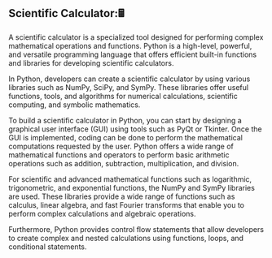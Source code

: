 ## Scientific Calculator:🖩

A scientific calculator is a specialized tool designed for performing complex mathematical operations and functions. Python is a high-level, powerful, and versatile programming language that offers efficient built-in functions and libraries for developing scientific calculators.

In Python, developers can create a scientific calculator by using various libraries such as NumPy, SciPy, and SymPy. These libraries offer useful functions, tools, and algorithms for numerical calculations, scientific computing, and symbolic mathematics.

To build a scientific calculator in Python, you can start by designing a graphical user interface (GUI) using tools such as PyQt or Tkinter. Once the GUI is implemented, coding can be done to perform the mathematical computations requested by the user. Python offers a wide range of mathematical functions and operators to perform basic arithmetic operations such as addition, subtraction, multiplication, and division.

For scientific and advanced mathematical functions such as logarithmic, trigonometric, and exponential functions, the NumPy and SymPy libraries are used. These libraries provide a wide range of functions such as calculus, linear algebra, and fast Fourier transforms that enable you to perform complex calculations and algebraic operations.

Furthermore, Python provides control flow statements that allow developers to create complex and nested calculations using functions, loops, and conditional statements.

